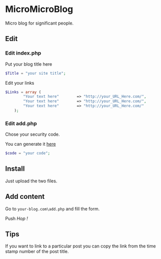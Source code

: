 # MicroMicroBlog
Micro blog for significant people.

## Edit
### Edit index.php
Put your blog title here
```php
$Title = "your site title";
```
Edit your links
```php
$Links = array (
		"Your text here" 		=> "http://your_URL_Here.com/",
		"Your text here" 		=> "http://your_URL_Here.com/",
		"Your text here" 		=> "http://your_URL_Here.com/"
	);
```
### Edit add.php
Chose your security code.

You can generate it [here](https://www.random.org/strings/?num=1&len=20&digits=on&upperalpha=on&loweralpha=on&unique=on&format=plain&rnd=new)
```php
$code = "your code";
```
## Install
Just upload the two files.

## Add content
Go to `your-blog.com\add.php` and fill the form.

Push *Hop !*

## Tips
If you want to link to a particular post you can copy the link from the time stamp number of the post title.

